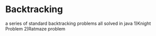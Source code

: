 # Backtracking
a series of standard backtracking problems all solved in java
1)Knight Problem
2)Ratmaze problem
